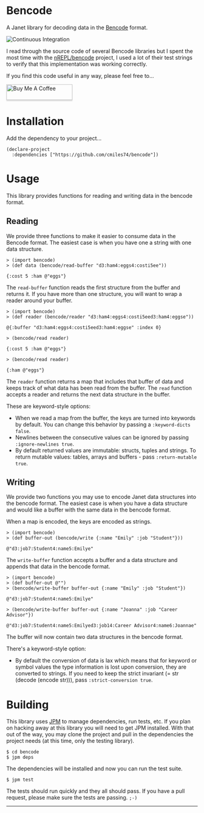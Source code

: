 # Bencode

A Janet library for decoding data in the [Bencode][0] format.

![Continuous Integration](https://github.com/cmiles74/bencode/workflows/Continuous%20Integration/badge.svg)

I read through the source code of several Bencode libraries but I spent the most
time with the [nREPL/bencode][1] project, I used a lot of their test strings to
verify that this implementation was working correctly.

If you find this code useful in any way, please feel free to...

<a href="https://www.buymeacoffee.com/cmiles74" target="_blank"><img src="https://www.buymeacoffee.com/assets/img/custom_images/orange_img.png" alt="Buy Me A Coffee" style="height: 41px !important;width: 174px !important;box-shadow: 0px 3px 2px 0px rgba(190, 190, 190, 0.5) !important;-webkit-box-shadow: 0px 3px 2px 0px rgba(190, 190, 190, 0.5) !important;" ></a>

# Installation

Add the dependency to your project...

```janet
(declare-project
  :dependencies ["https://github.com/cmiles74/bencode"])
```

# Usage

This library provides functions for reading and writing data in the bencode 
format.

## Reading

We provide three functions to make it easier to consume data in the Bencode 
format. The easiest case is when you have one a string with one data structure.

```janet
> (import bencode)
> (def data (bencode/read-buffer "d3:ham4:eggs4:costi5ee"))
  
{:cost 5 :ham @"eggs"}
```

The `read-buffer` function reads the first structure from the buffer and returns
it. If you have more than one structure, you will want to wrap a reader around
your buffer.

```janet
> (import bencode)
> (def reader (bencode/reader "d3:ham4:eggs4:costi5eed3:ham4:eggse"))

@{:buffer "d3:ham4:eggs4:costi5eed3:ham4:eggse" :index 0}

> (bencode/read reader)

{:cost 5 :ham @"eggs"}

> (bencode/read reader)

{:ham @"eggs"}
```

The `reader` function returns a map that includes that buffer of data and keeps
track of what data has been read from the buffer. The `read` function accepts a
reader and returns the next data structure in the buffer.

These are keyword-style options:
- When we read a map from the buffer, the keys are turned into keywords by 
  default. You can change this behavior by passing a `:keyword-dicts false`.
- Newlines between the consecutive values can be ignored by passing
  `:ignore-newlines true`.
- By default returned values are immutable: structs, tuples and strings.
  To return mutable values: tables, arrays and buffers - pass
  `:return-mutable true`.

## Writing

We provide two functions you may use to encode Janet data structures into the
bencode format. The easiest case is when you have a data structure and would
like a buffer with the same data in the bencode format.

When a map is encoded, the keys are encoded as strings.

```janet
> (import bencode)
> (def buffer-out (bencode/write {:name "Emily" :job "Student"}))

@"d3:job7:Student4:name5:Emilye"
```

The `write-buffer` function accepts a buffer and a data structure and appends
that data in the bencode format.

```janet
> (import bencode)
> (def buffer-out @"")
> (bencode/write-buffer buffer-out {:name "Emily" :job "Student"})

@"d3:job7:Student4:name5:Emilye"

> (bencode/write-buffer buffer-out {:name "Joanna" :job "Career Advisor"})

@"d3:job7:Student4:name5:Emilyed3:job14:Career Advisor4:name6:Joannae"
```

The buffer will now contain two data structures in the bencode format.

There's a keyword-style option:
- By default the conversion of data is lax which means that for keyword or
  symbol values the type information is lost upon conversion, they are
  converted to strings. If you need to keep the strict invariant
  (= str (decode (encode str))), pass `:strict-conversion true`.

# Building

This library uses [JPM][2] to manage dependencies, run tests, etc. If you plan
on hacking away at this library you will need to get JPM installed. With that
out of the way, you may clone the project and pull in the dependencies the 
project needs (at this time, only the testing library).

```shell
$ cd bencode
$ jpm deps
```

The dependencies will be installed and now you can run the test suite.

```shell
$ jpm test
```

The tests should run quickly and they all should pass. If you have a pull 
request, please make sure the tests are passing. `;-)`

----

[0]: https://en.wikipedia.org/wiki/Bencode
[1]: https://github.com/nrepl/bencode
[2]: https://github.com/janet-lang/jpm
